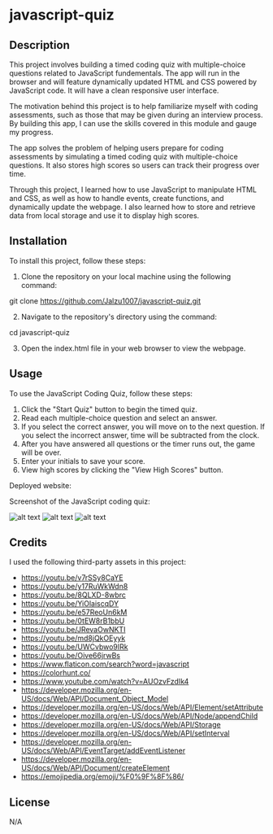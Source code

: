 # javascript-quiz

## Description
 This project involves building a timed coding quiz with multiple-choice questions related to JavaScript fundementals. The app will run in the browser and will feature dynamically updated HTML and CSS powered by JavaScript code. It will have a clean responsive user interface.

The motivation behind this project is to help familiarize myself with coding assessments, such as those that may be given during an interview process. By building this app, I can use the skills covered in this module and gauge my progress.

The app solves the problem of helping users prepare for coding assessments by simulating a timed coding quiz with multiple-choice questions. It also stores high scores so users can track their progress over time.

Through this project, I learned how to use JavaScript to manipulate HTML and CSS, as well as how to handle events, create functions, and dynamically update the webpage. I also learned how to store and retrieve data from local storage and use it to display high scores.

## Installation

To install this project, follow these steps:

1. Clone the repository on your local machine using the following command:

git clone https://github.com/Jalzu1007/javascript-quiz.git

2. Navigate to the repository's directory using the command:

 cd javascript-quiz

3. Open the index.html file in your web browser to view the webpage.

## Usage

To use the JavaScript Coding Quiz, follow these steps:

1. Click the "Start Quiz" button to begin the timed quiz.
2. Read each multiple-choice question and select an answer.
3. If you select the correct answer, you will move on to the next question. If you select the incorrect answer, time will be subtracted from the clock.
4. After you have answered all questions or the timer runs out, the game will be over.
5. Enter your initials to save your score.
6. View high scores by clicking the "View High Scores" button.

Deployed website:



Screenshot of the JavaScript coding quiz:

![alt text](../assets/images) ![alt text](../assets/images) ![alt text](../assets/images) 

## Credits

I used the following third-party assets in this project:

- https://youtu.be/v7rSSy8CaYE
- https://youtu.be/y17RuWkWdn8
- https://youtu.be/8QLXD-8wbrc
- https://youtu.be/YiOlaiscqDY
- https://youtu.be/e57ReoUn6kM
- https://youtu.be/0tEW8rB1bbU
- https://youtu.be/JRevaOwNKTI
- https://youtu.be/md8jQkOEyyk
- https://youtu.be/UWCvbwo9IRk
- https://youtu.be/Oive66jrwBs
- https://www.flaticon.com/search?word=javascript
- https://colorhunt.co/
- https://www.youtube.com/watch?v=AUOzvFzdIk4
- https://developer.mozilla.org/en-US/docs/Web/API/Document_Object_Model
- https://developer.mozilla.org/en-US/docs/Web/API/Element/setAttribute
- https://developer.mozilla.org/en-US/docs/Web/API/Node/appendChild
- https://developer.mozilla.org/en-US/docs/Web/API/Storage
- https://developer.mozilla.org/en-US/docs/Web/API/setInterval
- https://developer.mozilla.org/en-US/docs/Web/API/EventTarget/addEventListener
- https://developer.mozilla.org/en-US/docs/Web/API/Document/createElement
- https://emojipedia.org/emoji/%F0%9F%8F%86/

## License

N/A

